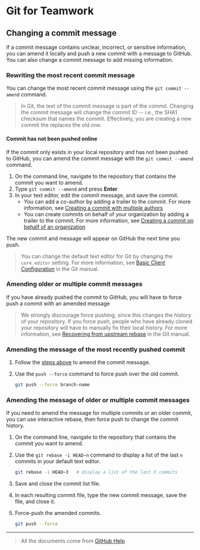 # Git for Teamwork

## Changing a commit message

If a commit message contains unclear, incorrect, or sensitive information, you can amend it locally and push a new commit with a message to GitHub. You can also change a commit message to add missing information.

### Rewriting the most recent commit message

You can change the most recent commit message using the `git commit --amend` command.

>In Git, the text of the commit message is part of the commit. Changing the commit message will change the commit ID -- i.e., the SHA1 checksum that names the commit. Effectively, you are creating a new commit the replaces the old one.

#### Commit has not been pushed online

If the commit only exists in your local repository and has not been pushed to GitHub, you can amend the commit message with the `git commit --amend` command.

1. On the command line, navigate to the repository that contains the commit you want to amend.
2. Type `git commit --amend` and press **Enter**
3. In your text editor, edit the commit message, and save the commit.
    - You can add a co-author by adding a trailer to the commit. For more information, see [Creating a commit with multiple authors](https://help.github.com/en/articles/creating-a-commit-with-multiple-authors)
    - You can create commits on behalf of your organization by adding a trailer to the commit. For more information, see [Creating a commit on behalf of an organization](https://help.github.com/en/articles/creating-a-commit-on-behalf-of-an-organization)

The new commit and message will appear on GitHub the next time you push.

> You can change the default text editor for Git by changing the `core.editor` setting. For more information, see [Basic Client Configuration](https://git-scm.com/book/en/Customizing-Git-Git-Configuration#_basic_client_configuration) in the Git manual.

### Amending older or multiple commit messages

If you have already pushed the commit to GitHub, you will have to force push a commit with an amended message

> We strongly discourage force pushing, since this changes the history of your repository. If you force push, people who have already cloned your repository will have to manually fix their local history. For more information, see [Recovering from upstream rebase](https://git-scm.com/docs/git-rebase#_recovering_from_upstream_rebase) in the Git manual.

### Amending the message of the most recently pushed commit

1. Follow the [steps above](#rewriting-the-most-recent-commit-message) to amend the commit message.
2. Use the `push --force` command to force push over the old commit.

    ```bash
    git push --force branch-name
    ```

### Amending the message of older or multiple commit messages

If you need to amend the message for multiple commits or an older commit, you can use interactive rebase, then force push to change the commit history.

1. On the command line, navigate to the repository that contains the commit you want to amend.
2. Use the `git rebase -i HEAD~n` command to display a list of the last `n` commits in your default text editor.

    ```bash
    git rebase -i HEAD~3   # display a list of the last 3 commits
    ```

3. Save and close the commit list file.
4. In each resulting commit file, type the new commit message, save the file, and close it.
5. Force-push the amended commits.

   ```bash
   git push --force
   ``` 

---
> All the documents come from [GitHub Help](https://help.github.com/en/github/committing-changes-to-your-project/changing-a-commit-message)
